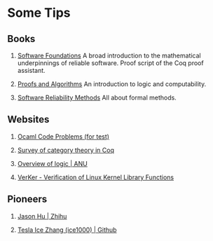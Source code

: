 # Some Tips

## Books

1. [Software Foundations](https://softwarefoundations.cis.upenn.edu/lf-current/toc.html) A broad introduction to the mathematical underpinnings of reliable software. Proof script of the Coq proof assistant.

2. [Proofs and Algorithms](https://b-ok.global/dl/864225/29e2da) An introduction to logic and computability. 

3. [Software Reliability Methods](https://b-ok.global/dl/2162258/fa46b1) All about formal methods.

## Websites

1. [Ocaml Code Problems (for test) ](https://github.com/yuanqing/code-problems)

2. [Survey of category theory in Coq](https://coq.discourse.group/t/survey-of-category-theory-in-coq/371)

3. [Overview of logic | ANU](https://cs.anu.edu.au/courses/comp4630/lectures/)

4. [VerKer - Verification of Linux Kernel Library Functions](https://forge.ispras.ru/projects/verker)

## Pioneers

1. [Jason Hu | Zhihu](https://www.zhihu.com/people/jason-hu-42-79)

2. [Tesla Ice Zhang (ice1000) | Github](https://github.com/ice1000)

